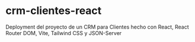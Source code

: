 # crm-clientes-react
Deployment del proyecto de un CRM para Clientes hecho con React, React Router DOM, Vite, Tailwind CSS y JSON-Server
